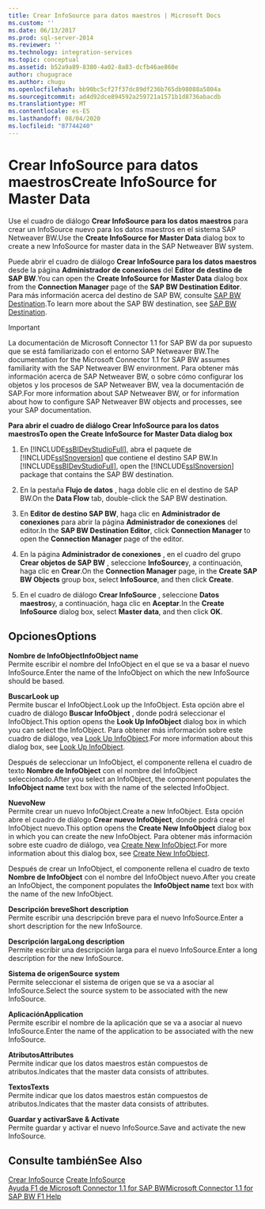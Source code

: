 ```yaml
---
title: Crear InfoSource para datos maestros | Microsoft Docs
ms.custom: ''
ms.date: 06/13/2017
ms.prod: sql-server-2014
ms.reviewer: ''
ms.technology: integration-services
ms.topic: conceptual
ms.assetid: b52a9a89-8380-4a02-8a83-dcfb46ae860e
author: chugugrace
ms.author: chugu
ms.openlocfilehash: bb90bc5cf27f37dc89df236b765db98088a5804a
ms.sourcegitcommit: ad4d92dce894592a259721a1571b1d8736abacdb
ms.translationtype: MT
ms.contentlocale: es-ES
ms.lasthandoff: 08/04/2020
ms.locfileid: "87744240"
---
```

# <a name="create-infosource-for-master-data"></a><span data-ttu-id="bf72c-102">Crear InfoSource para datos maestros</span><span class="sxs-lookup"><span data-stu-id="bf72c-102">Create InfoSource for Master Data</span></span>
  <span data-ttu-id="bf72c-103">Use el cuadro de diálogo **Crear InfoSource para los datos maestros** para crear un InfoSource nuevo para los datos maestros en el sistema SAP Netweaver BW.</span><span class="sxs-lookup"><span data-stu-id="bf72c-103">Use the **Create InfoSource for Master Data** dialog box to create a new InfoSource for master data in the SAP Netweaver BW system.</span></span>  
  
 <span data-ttu-id="bf72c-104">Puede abrir el cuadro de diálogo **Crear InfoSource para los datos maestros** desde la página **Administrador de conexiones** del **Editor de destino de SAP BW**.</span><span class="sxs-lookup"><span data-stu-id="bf72c-104">You can open the **Create InfoSource for Master Data** dialog box from the **Connection Manager** page of the **SAP BW Destination Editor**.</span></span> <span data-ttu-id="bf72c-105">Para más información acerca del destino de SAP BW, consulte [SAP BW Destination](sap-bw-destination.md).</span><span class="sxs-lookup"><span data-stu-id="bf72c-105">To learn more about the SAP BW destination, see [SAP BW Destination](sap-bw-destination.md).</span></span>  
  
> [!IMPORTANT]  
>  <span data-ttu-id="bf72c-106">La documentación de Microsoft Connector 1.1 for SAP BW da por supuesto que se está familiarizado con el entorno SAP Netweaver BW.</span><span class="sxs-lookup"><span data-stu-id="bf72c-106">The documentation for the Microsoft Connector 1.1 for SAP BW assumes familiarity with the SAP Netweaver BW environment.</span></span> <span data-ttu-id="bf72c-107">Para obtener más información acerca de SAP Netweaver BW, o sobre cómo configurar los objetos y los procesos de SAP Netweaver BW, vea la documentación de SAP.</span><span class="sxs-lookup"><span data-stu-id="bf72c-107">For more information about SAP Netweaver BW, or for information about how to configure SAP Netweaver BW objects and processes, see your SAP documentation.</span></span>  
  
 <span data-ttu-id="bf72c-108">**Para abrir el cuadro de diálogo Crear InfoSource para los datos maestros**</span><span class="sxs-lookup"><span data-stu-id="bf72c-108">**To open the Create InfoSource for Master Data dialog box**</span></span>  
  
1.  <span data-ttu-id="bf72c-109">En [!INCLUDE[ssBIDevStudioFull](../../includes/ssbidevstudiofull-md.md)], abra el paquete de [!INCLUDE[ssISnoversion](../../includes/ssisnoversion-md.md)] que contiene el destino SAP BW.</span><span class="sxs-lookup"><span data-stu-id="bf72c-109">In [!INCLUDE[ssBIDevStudioFull](../../includes/ssbidevstudiofull-md.md)], open the [!INCLUDE[ssISnoversion](../../includes/ssisnoversion-md.md)] package that contains the SAP BW destination.</span></span>  
  
2.  <span data-ttu-id="bf72c-110">En la pestaña **Flujo de datos** , haga doble clic en el destino de SAP BW.</span><span class="sxs-lookup"><span data-stu-id="bf72c-110">On the **Data Flow** tab, double-click the SAP BW destination.</span></span>  
  
3.  <span data-ttu-id="bf72c-111">En **Editor de destino SAP BW**, haga clic en **Administrador de conexiones** para abrir la página **Administrador de conexiones** del editor.</span><span class="sxs-lookup"><span data-stu-id="bf72c-111">In the **SAP BW Destination Editor**, click **Connection Manager** to open the **Connection Manager** page of the editor.</span></span>  
  
4.  <span data-ttu-id="bf72c-112">En la página **Administrador de conexiones** , en el cuadro del grupo **Crear objetos de SAP BW** , seleccione **InfoSource**y, a continuación, haga clic en **Crear**.</span><span class="sxs-lookup"><span data-stu-id="bf72c-112">On the **Connection Manager** page, in the **Create SAP BW Objects** group box, select **InfoSource**, and then click **Create**.</span></span>  
  
5.  <span data-ttu-id="bf72c-113">En el cuadro de diálogo **Crear InfoSource** , seleccione **Datos maestros**y, a continuación, haga clic en **Aceptar**.</span><span class="sxs-lookup"><span data-stu-id="bf72c-113">In the **Create InfoSource** dialog box, select **Master data**, and then click **OK**.</span></span>  
  
## <a name="options"></a><span data-ttu-id="bf72c-114">Opciones</span><span class="sxs-lookup"><span data-stu-id="bf72c-114">Options</span></span>  
 <span data-ttu-id="bf72c-115">**Nombre de InfoObject**</span><span class="sxs-lookup"><span data-stu-id="bf72c-115">**InfoObject name**</span></span>  
 <span data-ttu-id="bf72c-116">Permite escribir el nombre del InfoObject en el que se va a basar el nuevo InfoSource.</span><span class="sxs-lookup"><span data-stu-id="bf72c-116">Enter the name of the InfoObject on which the new InfoSource should be based.</span></span>  
  
 <span data-ttu-id="bf72c-117">**Buscar**</span><span class="sxs-lookup"><span data-stu-id="bf72c-117">**Look up**</span></span>  
 <span data-ttu-id="bf72c-118">Permite buscar el InfoObject.</span><span class="sxs-lookup"><span data-stu-id="bf72c-118">Look up the InfoObject.</span></span> <span data-ttu-id="bf72c-119">Esta opción abre el cuadro de diálogo **Buscar InfoObject** , donde podrá seleccionar el InfoObject.</span><span class="sxs-lookup"><span data-stu-id="bf72c-119">This option opens the **Look Up InfoObject** dialog box in which you can select the InfoObject.</span></span> <span data-ttu-id="bf72c-120">Para obtener más información sobre este cuadro de diálogo, vea [Look Up InfoObject](look-up-infoobject.md).</span><span class="sxs-lookup"><span data-stu-id="bf72c-120">For more information about this dialog box, see [Look Up InfoObject](look-up-infoobject.md).</span></span>  
  
 <span data-ttu-id="bf72c-121">Después de seleccionar un InfoObject, el componente rellena el cuadro de texto **Nombre de InfoObject** con el nombre del InfoObject seleccionado.</span><span class="sxs-lookup"><span data-stu-id="bf72c-121">After you select an InfoObject, the component populates the **InfoObject name** text box with the name of the selected InfoObject.</span></span>  
  
 <span data-ttu-id="bf72c-122">**Nuevo**</span><span class="sxs-lookup"><span data-stu-id="bf72c-122">**New**</span></span>  
 <span data-ttu-id="bf72c-123">Permite crear un nuevo InfoObject.</span><span class="sxs-lookup"><span data-stu-id="bf72c-123">Create a new InfoObject.</span></span> <span data-ttu-id="bf72c-124">Esta opción abre el cuadro de diálogo **Crear nuevo InfoObject**, donde podrá crear el InfoObject nuevo.</span><span class="sxs-lookup"><span data-stu-id="bf72c-124">This option opens the **Create New InfoObject** dialog box in which you can create the new InfoObject.</span></span> <span data-ttu-id="bf72c-125">Para obtener más información sobre este cuadro de diálogo, vea [Create New InfoObject](create-new-infoobject.md).</span><span class="sxs-lookup"><span data-stu-id="bf72c-125">For more information about this dialog box, see [Create New InfoObject](create-new-infoobject.md).</span></span>  
  
 <span data-ttu-id="bf72c-126">Después de crear un InfoObject, el componente rellena el cuadro de texto **Nombre de InfoObject** con el nombre del InfoObject nuevo.</span><span class="sxs-lookup"><span data-stu-id="bf72c-126">After you create an InfoObject, the component populates the **InfoObject name** text box with the name of the new InfoObject.</span></span>  
  
 <span data-ttu-id="bf72c-127">**Descripción breve**</span><span class="sxs-lookup"><span data-stu-id="bf72c-127">**Short description**</span></span>  
 <span data-ttu-id="bf72c-128">Permite escribir una descripción breve para el nuevo InfoSource.</span><span class="sxs-lookup"><span data-stu-id="bf72c-128">Enter a short description for the new InfoSource.</span></span>  
  
 <span data-ttu-id="bf72c-129">**Descripción larga**</span><span class="sxs-lookup"><span data-stu-id="bf72c-129">**Long description**</span></span>  
 <span data-ttu-id="bf72c-130">Permite escribir una descripción larga para el nuevo InfoSource.</span><span class="sxs-lookup"><span data-stu-id="bf72c-130">Enter a long description for the new InfoSource.</span></span>  
  
 <span data-ttu-id="bf72c-131">**Sistema de origen**</span><span class="sxs-lookup"><span data-stu-id="bf72c-131">**Source system**</span></span>  
 <span data-ttu-id="bf72c-132">Permite seleccionar el sistema de origen que se va a asociar al InfoSource.</span><span class="sxs-lookup"><span data-stu-id="bf72c-132">Select the source system to be associated with the new InfoSource.</span></span>  
  
 <span data-ttu-id="bf72c-133">**Aplicación**</span><span class="sxs-lookup"><span data-stu-id="bf72c-133">**Application**</span></span>  
 <span data-ttu-id="bf72c-134">Permite escribir el nombre de la aplicación que se va a asociar al nuevo InfoSource.</span><span class="sxs-lookup"><span data-stu-id="bf72c-134">Enter the name of the application to be associated with the new InfoSource.</span></span>  
  
 <span data-ttu-id="bf72c-135">**Atributos**</span><span class="sxs-lookup"><span data-stu-id="bf72c-135">**Attributes**</span></span>  
 <span data-ttu-id="bf72c-136">Permite indicar que los datos maestros están compuestos de atributos.</span><span class="sxs-lookup"><span data-stu-id="bf72c-136">Indicates that the master data consists of attributes.</span></span>  
  
 <span data-ttu-id="bf72c-137">**Textos**</span><span class="sxs-lookup"><span data-stu-id="bf72c-137">**Texts**</span></span>  
 <span data-ttu-id="bf72c-138">Permite indicar que los datos maestros están compuestos de atributos.</span><span class="sxs-lookup"><span data-stu-id="bf72c-138">Indicates that the master data consists of attributes.</span></span>  
  
 <span data-ttu-id="bf72c-139">**Guardar y activar**</span><span class="sxs-lookup"><span data-stu-id="bf72c-139">**Save & Activate**</span></span>  
 <span data-ttu-id="bf72c-140">Permite guardar y activar el nuevo InfoSource.</span><span class="sxs-lookup"><span data-stu-id="bf72c-140">Save and activate the new InfoSource.</span></span>  
  
## <a name="see-also"></a><span data-ttu-id="bf72c-141">Consulte también</span><span class="sxs-lookup"><span data-stu-id="bf72c-141">See Also</span></span>  
 <span data-ttu-id="bf72c-142">[Crear InfoSource](create-infosource.md) </span><span class="sxs-lookup"><span data-stu-id="bf72c-142">[Create InfoSource](create-infosource.md) </span></span>  
 [<span data-ttu-id="bf72c-143">Ayuda F1 de Microsoft Connector 1.1 for SAP BW</span><span class="sxs-lookup"><span data-stu-id="bf72c-143">Microsoft Connector 1.1 for SAP BW F1 Help</span></span>](../microsoft-connector-for-sap-bw-f1-help.md)  
  
  

